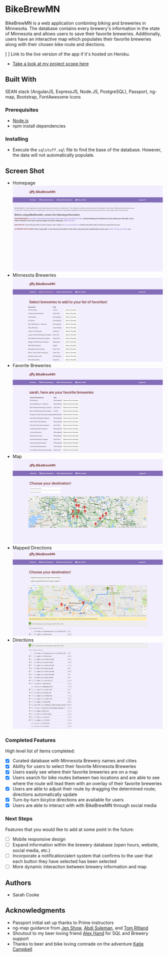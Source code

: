 # BikeBrewMN

BikeBrewMN is a web application combining biking and breweries in Minnesota. The database contains every brewery's information in the state of Minnesota and allows users to save their favorite breweries. Additionally, users have an interactive map which populates their favorite breweries along with their chosen bike route and diections. 

[ ] Link to the live version of the app if it's hosted on Heroku.

- [Take a look at my project scope here](https://docs.google.com/document/d/1RVb7cJbX4B_1CxbWtwK6yrFTSbYnUJyGIuLqZl9dS1c/edit?usp=sharing)

## Built With

SEAN stack (AngularJS, ExpressJS, Node.JS, PostgreSQL), Passport, ng-map, Bootstrap, FontAwesome Icons

### Prerequisites

- [Node.js](https://nodejs.org/en/)
- npm install dependencies

### Installing

- Execute the ```sqlstuff.sql``` file to find the base of the database. However, the data will not automatically populate. 

## Screen Shot

- Homepage
![Homepage](/server/public/images/homepage.png "Homepage")
- Minnesota Breweries
![Minnesota Breweries](/server/public/images/mn-breweries.png "Minnesota Breweries")
- Favorite Breweries
![Favorite Breweries](/server/public/images/favorite-breweries.png "Favorite Breweries")
- Map
![Map](/server/public/images/map.png "Map")
- Mapped Directions
![Mapped Directions](/server/public/images/map-directions.png "Mapped Directions")
- Directions
![Directions](/server/public/images/directions.png "Directions")

### Completed Features

High level list of items completed:

- [x] Curated database with Minnesota Brewery names and cities
- [X] Ability for users to select their favorite Minnesota Breweries
- [X] Users easily see where their favorite breweries are on a map
- [X] Users search for bike routes between two locations and are able to see where the route will lead them with an overlay of their favorite breweries 
- [X] Users are able to adjust their route by dragging the determined route; directions automatically update
- [X] Turn-by-turn bicylce directions are available for users
- [X] Users are able to interact with with BikeBrewMN through social media

### Next Steps

Features that you would like to add at some point in the future:

- [ ] Mobile responsive design
- [ ] Expand information within the brewery database (open hours, website, social media, etc.)
- [ ] Incorporate a notification/alert system that confirms to the user that each button they have selected has been selected
- [ ] More dynamic interaction between brewery information and map 

## Authors

* Sarah Cooke

## Acknowledgments

* Passport initial set up thanks to Prime instructors
* ng-map guidance from [Jen Show](https://github.com/jdshow), [Abdi Suleman](https://github.com/abdisuleman12), and [Tom Ritland](https://github.com/tritland)
* Shoutout to my beer loving friend [Alex Hand](https://github.com/AlexJHand) for SQL and Brewery support
* Thanks to beer and bike loving comrade on the adventure [Katie Campbell](https://github.com/katyasoup)